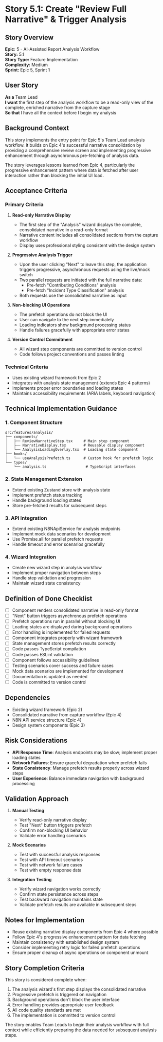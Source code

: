 # Story 5.1: Create "Review Full Narrative" & Trigger Analysis

## Story Overview
**Epic:** 5 - AI-Assisted Report Analysis Workflow  
**Story:** 5.1  
**Story Type:** Feature Implementation  
**Complexity:** Medium  
**Sprint:** Epic 5, Sprint 1

## User Story
**As a** Team Lead  
**I want** the first step of the analysis workflow to be a read-only view of the complete, enriched narrative from the capture stage  
**So that** I have all the context before I begin my analysis

## Background Context
This story implements the entry point for Epic 5's Team Lead analysis workflow. It builds on Epic 4's successful narrative consolidation by providing a comprehensive review screen and implementing progressive enhancement through asynchronous pre-fetching of analysis data.

The story leverages lessons learned from Epic 4, particularly the progressive enhancement pattern where data is fetched after user interaction rather than blocking the initial UI load.

## Acceptance Criteria

### Primary Criteria
1. **Read-only Narrative Display**
   - The first step of the "Analysis" wizard displays the complete, consolidated narrative in a read-only format
   - Narrative content includes all consolidated sections from the capture workflow
   - Display uses professional styling consistent with the design system

2. **Progressive Analysis Trigger**
   - Upon the user clicking "Next" to leave this step, the application triggers progressive, asynchronous requests using the live/mock switch
   - Two parallel requests are initiated with the full narrative data:
     - Pre-fetch "Contributing Conditions" analysis
     - Pre-fetch "Incident Type Classification" analysis
   - Both requests use the consolidated narrative as input

3. **Non-blocking UI Operations**
   - The prefetch operations do not block the UI
   - User can navigate to the next step immediately
   - Loading indicators show background processing status
   - Handle failures gracefully with appropriate error states

4. **Version Control Commitment**
   - All wizard step components are committed to version control
   - Code follows project conventions and passes linting

### Technical Criteria
- Uses existing wizard framework from Epic 2
- Integrates with analysis state management (extends Epic 4 patterns)
- Implements proper error boundaries and loading states
- Maintains accessibility requirements (ARIA labels, keyboard navigation)

## Technical Implementation Guidance

### 1. Component Structure
```
src/features/analysis/
├── components/
│   ├── ReviewNarrativeStep.tsx     # Main step component
│   ├── NarrativeDisplay.tsx        # Reusable display component
│   └── AnalysisLoadingOverlay.tsx  # Loading state component
├── hooks/
│   └── useAnalysisPrefetch.ts      # Custom hook for prefetch logic
└── types/
    └── analysis.ts                  # TypeScript interfaces
```

### 2. State Management Extension
- Extend existing Zustand store with analysis state
- Implement prefetch status tracking
- Handle background loading states
- Store pre-fetched results for subsequent steps

### 3. API Integration
- Extend existing N8NApiService for analysis endpoints
- Implement mock data scenarios for development
- Use Promise.all for parallel prefetch requests
- Handle timeout and error scenarios gracefully

### 4. Wizard Integration
- Create new wizard step in analysis workflow
- Implement proper navigation between steps
- Handle step validation and progression
- Maintain wizard state consistency

## Definition of Done Checklist
- [ ] Component renders consolidated narrative in read-only format
- [ ] "Next" button triggers asynchronous prefetch operations
- [ ] Prefetch operations run in parallel without blocking UI
- [ ] Loading states are displayed during background operations
- [ ] Error handling is implemented for failed requests
- [ ] Component integrates properly with wizard framework
- [ ] State management stores prefetch results correctly
- [ ] Code passes TypeScript compilation
- [ ] Code passes ESLint validation
- [ ] Component follows accessibility guidelines
- [ ] Testing scenarios cover success and failure cases
- [ ] Mock data scenarios are implemented for development
- [ ] Documentation is updated as needed
- [ ] Code is committed to version control

## Dependencies
- Existing wizard framework (Epic 2)
- Consolidated narrative from capture workflow (Epic 4)
- N8N API service structure (Epic 4)
- Design system components (Epic 3)

## Risk Considerations
- **API Response Time**: Analysis endpoints may be slow; implement proper loading states
- **Network Failures**: Ensure graceful degradation when prefetch fails
- **State Consistency**: Manage prefetch results properly across wizard steps
- **User Experience**: Balance immediate navigation with background processing

## Validation Approach
1. **Manual Testing**
   - Verify read-only narrative display
   - Test "Next" button triggers prefetch
   - Confirm non-blocking UI behavior
   - Validate error handling scenarios

2. **Mock Scenarios**
   - Test with successful analysis responses
   - Test with API timeout scenarios
   - Test with network failure cases
   - Test with empty response data

3. **Integration Testing**
   - Verify wizard navigation works correctly
   - Confirm state persistence across steps
   - Test backward navigation maintains state
   - Validate prefetch results are available in subsequent steps

## Notes for Implementation
- Reuse existing narrative display components from Epic 4 where possible
- Follow Epic 4's progressive enhancement pattern for data fetching
- Maintain consistency with established design system
- Consider implementing retry logic for failed prefetch operations
- Ensure proper cleanup of async operations on component unmount

## Story Completion Criteria
This story is considered complete when:
1. The analysis wizard's first step displays the consolidated narrative
2. Progressive prefetch is triggered on navigation
3. Background operations don't block the user interface
4. Error handling provides appropriate user feedback
5. All code quality standards are met
6. The implementation is committed to version control

The story enables Team Leads to begin their analysis workflow with full context while efficiently preparing the data needed for subsequent analysis steps.